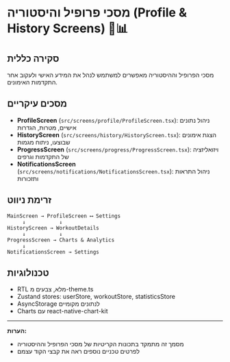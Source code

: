 # מסכי פרופיל והיסטוריה (Profile & History Screens) 👤📊

## סקירה כללית

מסכי הפרופיל וההיסטוריה מאפשרים למשתמש לנהל את המידע האישי ולעקוב אחר התקדמות האימונים.

## מסכים עיקריים

- **ProfileScreen** (`src/screens/profile/ProfileScreen.tsx`): ניהול נתונים אישיים, מטרות, הגדרות
- **HistoryScreen** (`src/screens/history/HistoryScreen.tsx`): הצגת אימונים שבוצעו, ניתוח מגמות
- **ProgressScreen** (`src/screens/progress/ProgressScreen.tsx`): ויזואליזציה של התקדמות וגרפים
- **NotificationsScreen** (`src/screens/notifications/NotificationsScreen.tsx`): ניהול התראות ותזכורות

## זרימת ניווט

```
MainScreen → ProfileScreen ⟷ Settings
     ↓           ↓
HistoryScreen → WorkoutDetails
     ↓           ↓
ProgressScreen → Charts & Analytics
     ↓
NotificationsScreen → Settings
```

## טכנולוגיות

- RTL מלא, צבעים מ-theme.ts
- Zustand stores: userStore, workoutStore, statisticsStore
- AsyncStorage לנתונים מקומיים
- Charts עם react-native-chart-kit

---

**הערות:**

- מסמך זה מתמקד בתכונות הקריטיות של מסכי הפרופיל וההיסטוריה
- לפרטים טכניים נוספים ראה את קבצי הקוד עצמם
